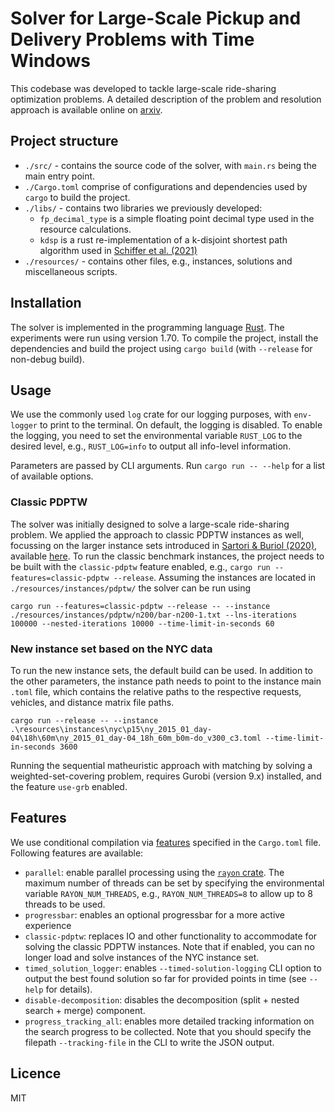 # Solver for Large-Scale Pickup and Delivery Problems with Time Windows

This codebase was developed to tackle large-scale ride-sharing optimization problems.
A detailed description of the problem and resolution approach is available online on
[arxiv](https://arxiv.org/abs/2405.00230).

## Project structure

- `./src/` - contains the source code of the solver, with `main.rs` being the main entry point.
- `./Cargo.toml` comprise of configurations and dependencies used by `cargo` to build the project.
- `./libs/` - contains two libraries we previously developed:
    - `fp_decimal_type` is a simple floating point decimal type used in the resource calculations.
    - `kdsp` is a rust re-implementation of a k-disjoint shortest path algorithm used
      in [Schiffer et al. (2021)](https://doi.org/10.1016/j.trb.2020.11.001)
- `./resources/` - contains other files, e.g., instances, solutions and miscellaneous scripts.

## Installation

The solver is implemented in the programming language [Rust](https://www.rust-lang.org/tools/install).
The experiments were run using version 1.70. To compile the project, install the dependencies and
build the project using `cargo build` (with `--release` for non-debug build).

## Usage

We use the commonly used `log` crate for our logging purposes, with `env-logger` to print to the terminal.
On default, the logging is disabled. To enable the logging, you need to set the environmental variable `RUST_LOG` to
the desired level, e.g., `RUST_LOG=info` to output all info-level information.

Parameters are passed by CLI arguments. Run `cargo run -- --help` for a list of available options.

### Classic PDPTW

The solver was initially designed to solve a large-scale ride-sharing problem. We applied the approach
to classic PDPTW instances as well, focussing on the larger instance sets introduced in
[Sartori & Buriol (2020)](https://doi.org/10.1016/j.cor.2020.105065), available
[here](https://github.com/cssartori/pdptw-instances).
To run the classic benchmark instances, the project needs to be built with the
`classic-pdptw` feature enabled, e.g., `cargo run --features=classic-pdptw --release`.
Assuming the instances are located in `./resources/instances/pdptw/` the solver can be
run using

``cargo run --features=classic-pdptw --release -- --instance ./resources/instances/pdptw/n200/bar-n200-1.txt --lns-iterations 100000 --nested-iterations 10000 --time-limit-in-seconds 60``

### New instance set based on the NYC data

To run the new instance sets, the default build can be used. In addition to the other parameters, the instance path
needs to point to the instance
main `.toml` file,
which contains the relative paths to the respective requests, vehicles, and distance matrix file paths.

``cargo run --release -- --instance .\resources\instances\nyc\p15\ny_2015_01_day-04\18h\60m\ny_2015_01_day-04_18h_60m_b0m-do_v300_c3.toml --time-limit-in-seconds 3600``

Running the sequential matheuristic approach with matching by solving a weighted-set-covering problem, requires
Gurobi (version 9.x) installed, and the feature `use-grb` enabled.

## Features

We use conditional compilation via [features](https://doc.rust-lang.org/cargo/reference/features.html) specified in the
`Cargo.toml` file. Following features are available:

- `parallel`: enable parallel processing using the [`rayon` crate](https://docs.rs/rayon/latest/rayon/). The maximum
  number of threads can be set by specifying the environmental variable `RAYON_NUM_THREADS`,
  e.g., `RAYON_NUM_THREADS=8` to allow up to 8 threads to be used.
- `progressbar`: enables an optional progressbar for a more active experience
- `classic-pdptw`: replaces IO and other functionality to accommodate for solving the classic PDPTW instances.
  Note that if enabled, you can no longer load and solve instances of the NYC instance set.
- `timed_solution_logger`: enables `--timed-solution-logging` CLI option to output the best found solution so far for
  provided points in time (see `--help` for details).
- `disable-decomposition`: disables the decomposition (split + nested search + merge) component.
- `progress_tracking_all`: enables more detailed tracking information on the search progress to be collected. Note that
  you should specify the filepath `--tracking-file` in the CLI to write the JSON output.

## Licence

MIT

